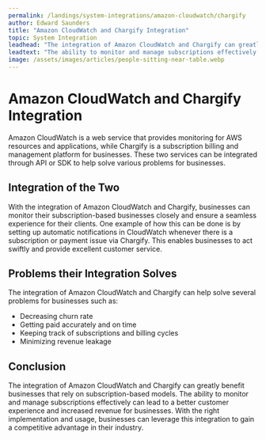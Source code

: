 ```yaml
---
permalink: /landings/system-integrations/amazon-cloudwatch/chargify
author: Edward Saunders
title: "Amazon CloudWatch and Chargify Integration"
topic: System Integration
leadhead: "The integration of Amazon CloudWatch and Chargify can greatly benefit businesses that rely on subscription-based models"
leadtext: "The ability to monitor and manage subscriptions effectively can lead to a better customer experience and increased revenue for businesses. With the right implementation and usage, businesses can leverage this integration to gain a competitive advantage in their industry."
image: /assets/images/articles/people-sitting-near-table.webp
---
```

<div class="arttext">    <h1>Amazon CloudWatch and Chargify Integration</h1>
    <p>Amazon CloudWatch is a web service that provides monitoring for AWS resources and applications, while Chargify is a subscription billing and management platform for businesses. These two services can be integrated through API or SDK to help solve various problems for businesses.</p>
    <h2>Integration of the Two</h2>
    <p>With the integration of Amazon CloudWatch and Chargify, businesses can monitor their subscription-based businesses closely and ensure a seamless experience for their clients. One example of how this can be done is by setting up automatic notifications in CloudWatch whenever there is a subscription or payment issue via Chargify. This enables businesses to act swiftly and provide excellent customer service.</p>
    <h2>Problems their Integration Solves</h2>
    <p>The integration of Amazon CloudWatch and Chargify can help solve several problems for businesses such as:</p>
    <ul>
      <li>Decreasing churn rate</li>
      <li>Getting paid accurately and on time</li>
      <li>Keeping track of subscriptions and billing cycles</li>
      <li>Minimizing revenue leakage</li>
    </ul>
    <h2>Conclusion</h2>
    <p>The integration of Amazon CloudWatch and Chargify can greatly benefit businesses that rely on subscription-based models. The ability to monitor and manage subscriptions effectively can lead to a better customer experience and increased revenue for businesses. With the right implementation and usage, businesses can leverage this integration to gain a competitive advantage in their industry.</p>
</div>
